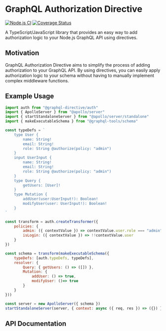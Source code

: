 # GraphQL Authorization Directive

[![Node.js CI](https://github.com/ktutnik/graphql-directive/actions/workflows/test.yml/badge.svg)](https://github.com/ktutnik/graphql-directive/actions/workflows/test.yml)
[![Coverage Status](https://coveralls.io/repos/github/ktutnik/graphql-directive/badge.svg?branch=master)](https://coveralls.io/github/ktutnik/graphql-directive?branch=master)

A TypeScript/JavaScript library that provides an easy way to add authorization logic to your Node.js GraphQL API using directives. 

## Motivation
GraphQL Authorization Directive aims to simplify the process of adding authorization to your GraphQL API. By using directives, you can easily apply authorization logic to your schema without having to manually implement complex middleware functions.

## Example Usage
```javascript
import auth from "@graphql-directive/auth"
import { ApolloServer } from "@apollo/server"
import { startStandaloneServer } from "@apollo/server/standalone"
import { makeExecutableSchema } from "@graphql-tools/schema"

const typeDefs = `
    type User {
        name: String!
        email: String!
        role: String @authorize(policy: "admin")
    }
    input UserInput {
        name: String!
        email: String! 
        role: String @authorize(policy: "admin")
    }
    type Query {
        getUsers: [User]!
    }
    type Mutation {
        addUser(user:UserInput!): Boolean!
        modifyUser(user: UserInput!): Boolean!
    }
`

const transform = auth.createTransformer({
    policies: {
        admin: ({ contextValue }) => contextValue.user.role === "admin"
        isLogin: ({ contextValue }) => !!contextValue.user
    }
})

const schema = transform(makeExecutableSchema({
    typeDefs: [auth.typeDefs, typeDefs],
    resolver: {
        Query: { getUsers: () => ([]) },
        Mutation: {
            addUser: () => true,
            modifyUser: ()=> true
        }
    }
}))

const server = new ApolloServer({ schema })
startStandaloneServer(server, { context: async ({ req, res }) => ({}) }).then(x => console.log(x.url))
```

## API Documentation
